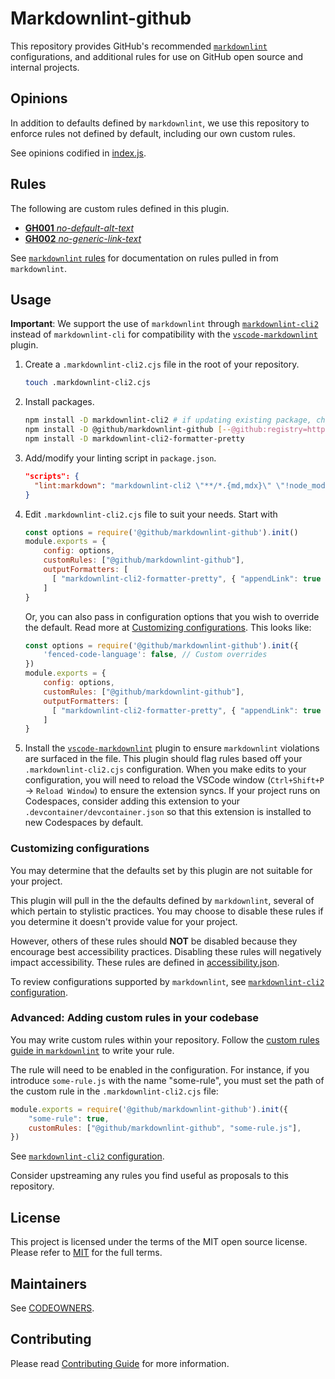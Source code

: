 # Markdownlint-github

This repository provides GitHub's recommended [`markdownlint`](https://github.com/DavidAnson/markdownlint) configurations, and additional rules for use on GitHub open source and internal projects.

## Opinions

In addition to defaults defined by `markdownlint`, we use this repository to enforce rules not defined by default, including our own custom rules.

See opinions codified in [index.js](./index.js).

## Rules

The following are custom rules defined in this plugin.

* [**GH001** _no-default-alt-text_](./docs/rules/GH001-no-default-alt-text.md)
* [**GH002** _no-generic-link-text_](./docs/rules/GH002-no-generic-link-text.md)

See [`markdownlint` rules](https://github.com/DavidAnson/markdownlint#rules--aliases) for documentation on rules pulled in from `markdownlint`.

## Usage

**Important**: We support the use of `markdownlint` through [`markdownlint-cli2`](https://github.com/DavidAnson/markdownlint-cli2) instead of `markdownlint-cli` for compatibility with the [`vscode-markdownlint`](https://github.com/DavidAnson/vscode-markdownlint) plugin.

1. Create a `.markdownlint-cli2.cjs` file in the root of your repository.

    ```bash
    touch .markdownlint-cli2.cjs
    ```

2. Install packages.

    ```bash
    npm install -D markdownlint-cli2 # if updating existing package, check for updates
    npm install -D @github/markdownlint-github [--@github:registry=https://registry.npmjs.org]
    npm install -D markdownlint-cli2-formatter-pretty
    ```

3. Add/modify your linting script in `package.json`.

    ```json
    "scripts": {
      "lint:markdown": "markdownlint-cli2 \"**/*.{md,mdx}\" \"!node_modules\""
    }
    ```

4. Edit `.markdownlint-cli2.cjs` file to suit your needs. Start with

    ```js
    const options = require('@github/markdownlint-github').init()
    module.exports = {
        config: options,
        customRules: ["@github/markdownlint-github"],
        outputFormatters: [
          [ "markdownlint-cli2-formatter-pretty", { "appendLink": true } ] // ensures the error message includes a link to the rule documentation
        ]
    }
    ```

    Or, you can also pass in configuration options that you wish to override the default. Read more at [Customizing configurations](#customizing-configurations). 
    This looks like:

    ```js
    const options = require('@github/markdownlint-github').init({
        'fenced-code-language': false, // Custom overrides
    })
    module.exports = {
        config: options,
        customRules: ["@github/markdownlint-github"],
        outputFormatters: [
          [ "markdownlint-cli2-formatter-pretty", { "appendLink": true } ]
        ]
    }
    ```

5. Install the [`vscode-markdownlint`](https://marketplace.visualstudio.com/items?itemName=DavidAnson.vscode-markdownlint) plugin to ensure `markdownlint` violations are surfaced in the file. This plugin should flag rules based off your `.markdownlint-cli2.cjs` configuration. When you make edits to your configuration, you will need to reload the VSCode window (`Ctrl+Shift+P` -> `Reload Window`) to ensure the extension syncs. If your project runs on Codespaces, consider adding this extension to your `.devcontainer/devcontainer.json` so that this extension is installed to new Codespaces by default.

### Customizing configurations

You may determine that the defaults set by this plugin are not suitable for your project.

This plugin will pull in the the defaults defined by `markdownlint`, several of which pertain to stylistic practices. You may choose to disable these rules if you determine it doesn't provide value for your project.

However, others of these rules should **NOT** be disabled because they encourage best accessibility practices. Disabling these rules will negatively impact accessibility. These rules are defined in [accessibility.json](./style/accessibility.json).

To review configurations supported by `markdownlint`, see [`markdownlint-cli2` configuration](https://github.com/DavidAnson/markdownlint-cli2#configuration).

### Advanced: Adding custom rules in your codebase

You may write custom rules within your repository. Follow the [custom rules guide in `markdownlint`](https://github.com/DavidAnson/markdownlint/blob/main/doc/CustomRules.md) to write your rule.

The rule will need to be enabled in the configuration. For instance, if you introduce `some-rule.js` with the name "some-rule", you must set the path of the custom rule in the `.markdownlint-cli2.cjs` file:

```js
module.exports = require('@github/markdownlint-github').init({
    "some-rule": true,
    customRules: ["@github/markdownlint-github", "some-rule.js"],
})
```

See [`markdownlint-cli2` configuration](https://github.com/DavidAnson/markdownlint-cli2#configuration).

Consider upstreaming any rules you find useful as proposals to this repository.

## License

This project is licensed under the terms of the MIT open source license. Please refer to [MIT](./LICENSE.txt) for the full terms.

## Maintainers

See [CODEOWNERS](./CODEOWNERS).

## Contributing

Please read [Contributing Guide](./CONTRIBUTING.md) for more information.
